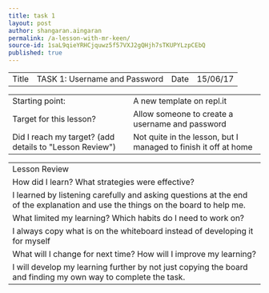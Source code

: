 ```yaml
---
title: task 1
layout: post
author: shangaran.aingaran
permalink: /a-lesson-with-mr-keen/
source-id: 1saL9qieYRHCjquwz5f57VXJ2gQHjh7sTKUPYLzpCEbQ
published: true
---
```

<table>
  <tr>
    <td>Title</td>
    <td>TASK 1: Username and Password</td>
    <td>Date</td>
    <td>15/06/17</td>
  </tr>
</table>


<table>
  <tr>
    <td>Starting point:</td>
    <td>A new template on repl.it</td>
  </tr>
  <tr>
    <td>Target for this lesson?</td>
    <td>Allow someone to create a username and password</td>
  </tr>
  <tr>
    <td>Did I reach my target? 
(add details to "Lesson Review")</td>
    <td>Not quite in the lesson, but I managed to finish it off at home</td>
  </tr>
</table>


<table>
  <tr>
    <td>Lesson Review</td>
  </tr>
  <tr>
    <td>How did I learn? What strategies were effective? </td>
  </tr>
  <tr>
    <td>I learned by listening carefully and asking questions at the end of the explanation and use the things on the board to help me.</td>
  </tr>
  <tr>
    <td>What limited my learning? Which habits do I need to work on? </td>
  </tr>
  <tr>
    <td>I always copy what is on the whiteboard instead of developing it for myself</td>
  </tr>
  <tr>
    <td>What will I change for next time? How will I improve my learning?</td>
  </tr>
  <tr>
    <td>I will develop my learning further by not just copying the board and finding my own way to complete the task.</td>
  </tr>
</table>


